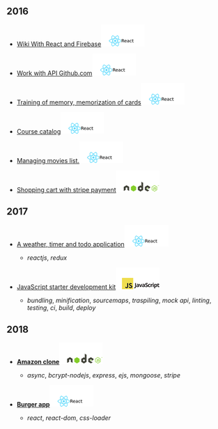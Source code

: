 ## 2016

* [Wiki With React and Firebase](https://github.com/it-spectre-ru/react-firebase)![ReactJS](./reactjs.png "ReactJS")

* [Work with API Github.com](https://github.com/it-spectre-ru/react-api-github)![ReactJS](./reactjs.png "ReactJS")

* [Training of memory, memorization of cards](https://github.com/it-spectre-ru/react-flash_card)![ReactJS](./reactjs.png "ReactJS")

* [Course catalog](https://github.com/it-spectre-ru/react-catalog)![ReactJS](./reactjs.png "ReactJS")

* [Managing movies list.](https://github.com/it-spectre-ru/react-movies)![ReactJS](./reactjs.png "ReactJS")

* [Shopping cart with stripe payment](https://github.com/it-spectre-ru/nodejs-shopping-cart)![NodeJS](./nodejs.png "NodeJS Project")


## 2017

* [A weather, timer and todo application](https://github.com/it-spectre-ru/react-complete)![ReactJS](./reactjs.png "ReactJS")

	- _reactjs_,  _redux_

* [JavaScript starter development kit](https://github.com/it-spectre-ru/js-starter-kit)![JS](./js.png "JS Starter Kit")

	- _bundling_,  _minification_,  _sourcemaps_,  _traspiling_,  _mock api_, _linting_, _testing_, _ci_, _build_, _deploy_


## 2018

* [**Amazon clone**](https://github.com/it-spectre-ru/e-commerce)![NodeJS](./nodejs.png "NodeJS Project")

	- _async_,  _bcrypt-nodejs_,  _express_,  _ejs_,  _mongoose_, _stripe_

* [**Burger app**](https://github.com/it-spectre-ru/react-complete-guide/tree/master/burger-app)![ReactJS](./reactjs.png "ReactJS")

	- _react_,  _react-dom_,  _css-loader_
